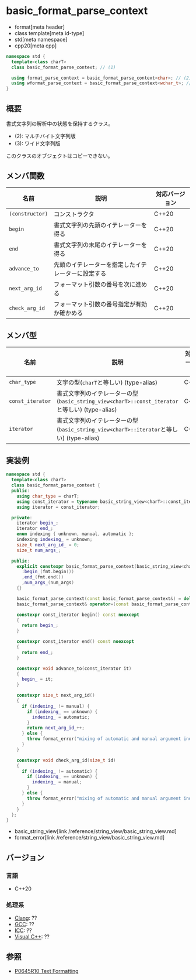 # basic_format_parse_context

* format[meta header]
* class template[meta id-type]
* std[meta namespace]
* cpp20[meta cpp]

```cpp
namespace std {
  template<class charT>
  class basic_format_parse_context; // (1)

  using format_parse_context = basic_format_parse_context<char>; // (2)
  using wformat_parse_context = basic_format_parse_context<wchar_t>; // (3)
}
```

## 概要
書式文字列の解析中の状態を保持するクラス。

* (2): マルチバイト文字列版
* (3): ワイド文字列版

このクラスのオブジェクトはコピーできない。

## メンバ関数

| 名前            | 説明                                               | 対応バージョン |
|-----------------|----------------------------------------------------|----------------|
| `(constructor)` | コンストラクタ                                     | C++20          |
| `begin`         | 書式文字列の先頭のイテレーターを得る               | C++20          |
| `end`           | 書式文字列の末尾のイテレーターを得る               | C++20          |
| `advance_to`    | 先頭のイテレーターを指定したイテレーターに設定する | C++20          |
| `next_arg_id`   | フォーマット引数の番号を次に進める                 | C++20          |
| `check_arg_id`  | フォーマット引数の番号指定が有効か確かめる         | C++20          |

## メンバ型

| 名前             | 説明                                                                                          | 対応バージョン |
|------------------|-----------------------------------------------------------------------------------------------|----------------|
| `char_type`      | 文字の型(`charT`と等しい) (type-alias)                                                        | C++20          |
| `const_iterator` | 書式文字列のイテレーターの型(`basic_string_view<charT>::const_iterator`と等しい) (type-alias) | C++20          |
| `iterator`       | 書式文字列のイテレーターの型(`basic_string_view<charT>::iterator`と等しい) (type-alias)       | C++20          |

## 実装例
```cpp
namespace std {
  template<class charT>
  class basic_format_parse_context {
  public:
    using char_type = charT;
    using const_iterator = typename basic_string_view<charT>::const_iterator;
    using iterator = const_iterator;

  private:
    iterator begin_;
    iterator end_;
    enum indexing { unknown, manual, automatic };
    indexing indexing_ = unknown;
    size_t next_arg_id_ = 0;
    size_t num_args_;

  public:
    explicit constexpr basic_format_parse_context(basic_string_view<charT> fmt, size_t num_args = 0) noexcept
      :begin_(fmt.begin())
      ,end_(fmt.end())
      ,num_args_(num_args)
    {}

    basic_format_parse_context(const basic_format_parse_context&) = delete;
    basic_format_parse_context& operator=(const basic_format_parse_context&) = delete;

    constexpr const_iterator begin() const noexcept
    {
      return begin_;
    }

    constexpr const_iterator end() const noexcept
    {
      return end_;
    }

    constexpr void advance_to(const_iterator it)
    {
      begin_ = it;
    }

    constexpr size_t next_arg_id()
    {
      if (indexing_ != manual) {
        if (indexing_ == unknown) {
          indexing_ = automatic;
        }
        return next_arg_id_++;
      } else {
        throw format_error("mixing of automatic and manual argument indexing");
      }
    }

    constexpr void check_arg_id(size_t id)
    {
      if (indexing_ != automatic) {
        if (indexing_ == unknown) {
          indexing_ = manual;
        }
      } else {
        throw format_error("mixing of automatic and manual argument indexing");
      }
    }
  };
}
```
* basic_string_view[link /reference/string_view/basic_string_view.md]
* format_error[link /reference/string_view/basic_string_view.md]

## バージョン
### 言語
- C++20

### 処理系
- [Clang](/implementation.md#clang): ??
- [GCC](/implementation.md#gcc): ??
- [ICC](/implementation.md#icc): ??
- [Visual C++](/implementation.md#visual_cpp): ??

## 参照

* [P0645R10 Text Formatting](http://www.open-std.org/jtc1/sc22/wg21/docs/papers/2019/p0645r10.html)

